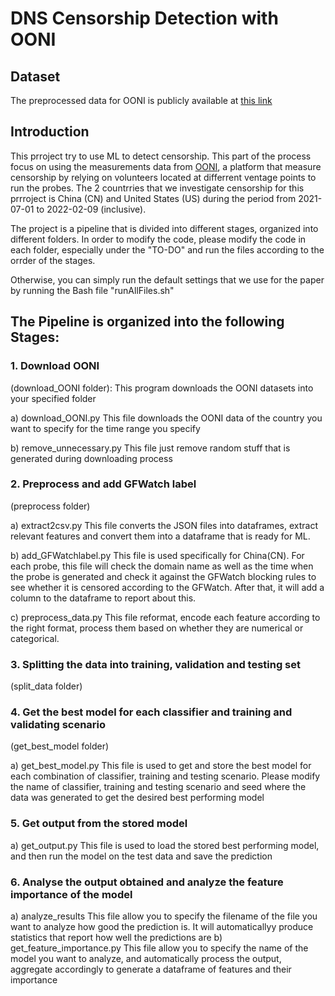 
# DNS Censorship Detection with OONI

## Dataset
The preprocessed data for OONI is publicly available at [this link](https://drive.google.com/drive/folders/1ebmj1liu2i1bBxFh59vAdtTSsq1c7kzZ?usp=sharing)


## Introduction
This prroject try to use ML to detect censorship. This part of the process focus on using the measurements data from [OONI](https://ooni.org/post/mining-ooni-data), a platform that measure censorship by relying on volunteers located at differrent ventage points to run the probes. The 2 countrries that we investigate censorship for this prrroject is China (CN) and United States (US) during the period from 2021-07-01 to 2022-02-09 (inclusive). 

The project is a pipeline that is divided into different stages, organized into different folders. In order to modify the code, please modify the code in each folder, especially under the "TO-DO" and run the files according to the orrder of the stages.

Otherwise, you can simply run the default settings that we use for the paper by running the Bash file "runAllFiles.sh"


## The Pipeline is organized into the following Stages:

### 1. Download OONI
(download_OONI folder): This program downloads the OONI datasets into your specified folder

a) download_OONI.py
This file downloads the OONI data of the country you want to specify for the time range you specify 

b) remove_unnecessary.py
This file just remove random stuff that is generated during downloading process





### 2. Preprocess and add GFWatch label
(preprocess folder)

a) extract2csv.py
This file converts the JSON files into dataframes, extract relevant features and convert them into a dataframe that is ready for ML.

b) add_GFWatchlabel.py
This file is used specifically for China(CN). For each probe, this file will check the domain name as well as the time when the probe is generated and check it against the GFWatch blocking rules to see whether it is censored according to the GFWatch. After that, it will add a column to the dataframe to report about this.

c) preprocess_data.py
This file reformat, encode each feature according to the right format, process them based on whether they are numerical or categorical.

### 3. Splitting the data into training, validation and testing set
(split_data folder)


### 4. Get the best model for each classifier and training and validating scenario
(get_best_model folder)

a) get_best_model.py
This file is used to get and store the best model for each combination of classifier, training and testing scenario. Please modify the name of classifier, training and testing scenario  and seed where the data was generated to get the desired best performing model

### 5. Get output from the stored model
a) get_output.py
This file is used to load the stored best performing model, and then run the model on the test data and save the prediction

### 6. Analyse the output obtained and analyze the feature importance of the model
a) analyze_results
This file allow you to specify the filename of the file you want to analyze how good the prediction is. It will automaticallyy produce statistics that report how well the predictions are
b) get_feature_importance.py
This file allow you to specify the name of the model you want to analyze, and automatically process the output, aggregate accordingly to generate a dataframe of features and their importance









